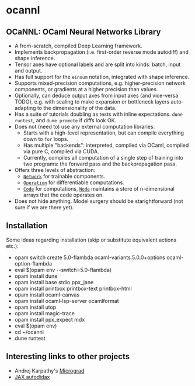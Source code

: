 ocannl
======

## OCaNNL: OCaml Neural Networks Library

* A from-scratch, compiled Deep Learning framework.
* Implements backpropagation (i.e. first-order reverse mode autodiff) and shape inference.
* Tensor axes have optional labels and are split into kinds: batch, input and output.
* Has full support for the `einsum` notation, integrated with shape inference.
* Supports mixed-precision computations, e.g. higher-precision network components, or gradients at a higher precision than values.
* Optionally, can deduce output axes from input axes (and vice-versa TODO), e.g. with scaling to make expansion or bottleneck layers auto-adapting to the dimensionality of the data.
* Has a suite of tutorials doubling as tests with inline expectations. `dune runtest`, and `dune promote` if diffs look OK.
* Does not (need to) use any external computation libraries.
  * Starts with a high-level representation, but can compile everything down to `for` loops.
  * Has multiple "backends": interpreted, compiled via OCaml, compiled via pure C, compiled via CUDA.
  * Currently, compiles all computation of a single step of training into two programs: the forward pass and the backpropagation pass.
* Offers three levels of abstraction:
  * [`Network`](lib/network.ml) for trainable components.
  * [`Operation`](lib/operation.ml) for differentiable computations.
  * [`Code`](lib/code.ml) for computations, [`Node`](lib/node.ml) maintains a store of n-dimensional arrays that the code operates on.
* Does not hide anything. Model surgery should be starightforward (not sure if we are there yet).

## Installation

Some ideas regarding installation (skip or substitute equivalent actions etc.):
* opam switch create 5.0-flambda ocaml-variants.5.0.0+options ocaml-option-flambda
* eval $(opam env --switch=5.0-flambda)
* opam install dune
* opam install base stdio ppx_jane
* opam install printbox printbox-text printbox-html
* opam install ocaml-canvas
* opam install ocaml-lsp-server ocamlformat
* opam install utop
* opam install magic-trace
* opam install ppx_expect mdx
* eval $(opam env)
* cd ~/ocannl
* dune runtest

## Interesting links to other projects

* Andrej Karpathy's [Micrograd](https://github.com/karpathy/micrograd)
* [JAX autodidax](https://jax.readthedocs.io/en/latest/autodidax.html)